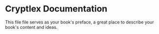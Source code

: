 # Cryptlex Documentation

This file file serves as your book's preface, a great place to describe your book's content and ideas.
